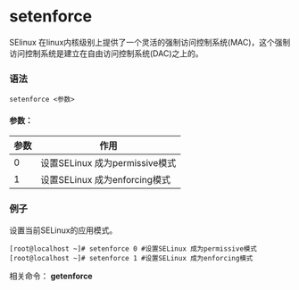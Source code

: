 setenforce
===

SElinux 在linux内核级别上提供了一个灵活的强制访问控制系统(MAC)，这个强制访问控制系统是建立在自由访问控制系统(DAC)之上的。

###  语法

```shell
setenforce <参数>
```

#### 参数：

|参数|作用|
|----|----|
| 0 | 设置SELinux 成为permissive模式|
| 1 | 设置SELinux 成为enforcing模式|

### 例子

设置当前SELinux的应用模式。

```shell
[root@localhost ~]# setenforce 0 #设置SELinux 成为permissive模式
[root@localhost ~]# setenforce 1 #设置SELinux 成为enforcing模式
```

相关命令： **getenforce**
